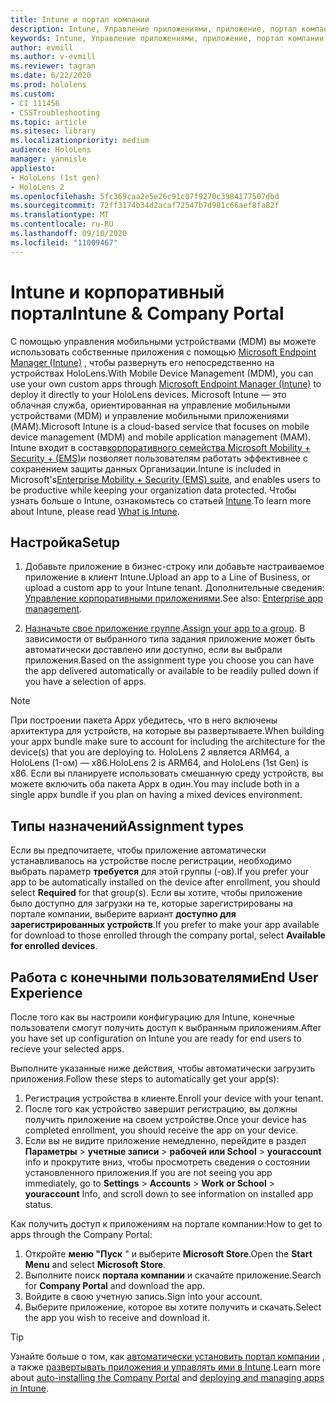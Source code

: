 ```yaml
---
title: Intune и портал компании
description: Intune, Управление приложениями, приложение, портал компании, портал
keywords: Intune, Управление приложениями, приложение, портал компании, портал, hololens
author: evmill
ms.author: v-evmill
ms.reviewer: tagran
ms.date: 6/22/2020
ms.prod: hololens
ms.custom:
- CI 111456
- CSSTroubleshooting
ms.topic: article
ms.sitesec: library
ms.localizationpriority: medium
audience: HoloLens
manager: yannisle
appliesto:
- HoloLens (1st gen)
- HoloLens 2
ms.openlocfilehash: 5fc369caa2e5e26c91c07f9270c3984177507dbd
ms.sourcegitcommit: 72ff3174b34d2acaf72547b7d981c66aef8fa82f
ms.translationtype: MT
ms.contentlocale: ru-RU
ms.lasthandoff: 09/10/2020
ms.locfileid: "11009467"
---
```

# <span data-ttu-id="19909-104">Intune и корпоративный портал</span><span class="sxs-lookup"><span data-stu-id="19909-104">Intune & Company Portal</span></span>

<span data-ttu-id="19909-105">С помощью управления мобильными устройствами (MDM) вы можете использовать собственные приложения с помощью [Microsoft Endpoint Manager (Intune)](https://docs.microsoft.com/intune/windows-holographic-for-business) , чтобы развернуть его непосредственно на устройствах HoloLens.</span><span class="sxs-lookup"><span data-stu-id="19909-105">With Mobile Device Management (MDM), you can use your own custom apps through [Microsoft Endpoint Manager (Intune)](https://docs.microsoft.com/intune/windows-holographic-for-business) to deploy it directly to your HoloLens devices.</span></span> <span data-ttu-id="19909-106">Microsoft Intune — это облачная служба, ориентированная на управление мобильными устройствами (MDM) и управление мобильными приложениями (MAM).</span><span class="sxs-lookup"><span data-stu-id="19909-106">Microsoft Intune is a cloud-based service that focuses on mobile device management (MDM) and mobile application management (MAM).</span></span> <span data-ttu-id="19909-107">Intune входит в состав[корпоративного семейства Microsoft Mobility + Security + (EMS)](https://www.microsoft.com/microsoft-365/enterprise-mobility-security)и позволяет пользователям работать эффективнее с сохранением защиты данных Организации.</span><span class="sxs-lookup"><span data-stu-id="19909-107">Intune is included in Microsoft's[Enterprise Mobility + Security (EMS) suite](https://www.microsoft.com/microsoft-365/enterprise-mobility-security), and enables users to be productive while keeping your organization data protected.</span></span> <span data-ttu-id="19909-108">Чтобы узнать больше о Intune, ознакомьтесь со статьей [Intune](https://docs.microsoft.com/mem/intune/fundamentals/what-is-intune).</span><span class="sxs-lookup"><span data-stu-id="19909-108">To learn more about Intune, please read [What is Intune](https://docs.microsoft.com/mem/intune/fundamentals/what-is-intune).</span></span>

## <span data-ttu-id="19909-109">Настройка</span><span class="sxs-lookup"><span data-stu-id="19909-109">Setup</span></span>

1. <span data-ttu-id="19909-110">Добавьте приложение в бизнес-строку или добавьте настраиваемое приложение в клиент Intune.</span><span class="sxs-lookup"><span data-stu-id="19909-110">Upload an app to a Line of Business, or upload a custom app to your Intune tenant.</span></span> <span data-ttu-id="19909-111">Дополнительные сведения: [Управление корпоративными приложениями](https://docs.microsoft.com/windows/client-management/mdm/enterprise-app-management).</span><span class="sxs-lookup"><span data-stu-id="19909-111">See also: [Enterprise app management](https://docs.microsoft.com/windows/client-management/mdm/enterprise-app-management).</span></span>

2. <span data-ttu-id="19909-112">[Назначьте свое приложение группе](https://docs.microsoft.com/mem/intune/apps/apps-deploy).</span><span class="sxs-lookup"><span data-stu-id="19909-112">[Assign your app to a group](https://docs.microsoft.com/mem/intune/apps/apps-deploy).</span></span> <span data-ttu-id="19909-113">В зависимости от выбранного типа задания приложение может быть автоматически доставлено или доступно, если вы выбрали приложения.</span><span class="sxs-lookup"><span data-stu-id="19909-113">Based on the assignment type you choose you can have the app delivered automatically or available to be readily pulled down if you have a selection of apps.</span></span> 

> [!NOTE] 
> <span data-ttu-id="19909-114">При построении пакета Appx убедитесь, что в него включены архитектура для устройств, на которые вы развертываете.</span><span class="sxs-lookup"><span data-stu-id="19909-114">When building your appx bundle make sure to account for including the architecture for the device(s) that you are deploying to.</span></span> <span data-ttu-id="19909-115">HoloLens 2 является ARM64, а HoloLens (1-ом) — x86.</span><span class="sxs-lookup"><span data-stu-id="19909-115">HoloLens 2 is ARM64, and HoloLens (1st Gen) is x86.</span></span> <span data-ttu-id="19909-116">Если вы планируете использовать смешанную среду устройств, вы можете включить оба пакета Appx в один.</span><span class="sxs-lookup"><span data-stu-id="19909-116">You may include both in a single appx bundle if you plan on having a mixed devices environment.</span></span>

## <span data-ttu-id="19909-117">Типы назначений</span><span class="sxs-lookup"><span data-stu-id="19909-117">Assignment types</span></span>

<span data-ttu-id="19909-118">Если вы предпочитаете, чтобы приложение автоматически устанавливалось на устройстве после регистрации, необходимо выбрать параметр **требуется** для этой группы (-ов).</span><span class="sxs-lookup"><span data-stu-id="19909-118">If you prefer your app to be automatically installed on the device after enrollment, you should select **Required** for that group(s).</span></span>
<span data-ttu-id="19909-119">Если вы хотите, чтобы приложение было доступно для загрузки на те, которые зарегистрированы на портале компании, выберите вариант **доступно для зарегистрированных устройств**.</span><span class="sxs-lookup"><span data-stu-id="19909-119">If you prefer to make your app available for download to those enrolled through the company portal, select **Available for enrolled devices**.</span></span>


## <span data-ttu-id="19909-120">Работа с конечными пользователями</span><span class="sxs-lookup"><span data-stu-id="19909-120">End User Experience</span></span>

<span data-ttu-id="19909-121">После того как вы настроили конфигурацию для Intune, конечные пользователи смогут получить доступ к выбранным приложениям.</span><span class="sxs-lookup"><span data-stu-id="19909-121">After you have set up configuration on Intune you are ready for end users to recieve your selected apps.</span></span>

<span data-ttu-id="19909-122">Выполните указанные ниже действия, чтобы автоматически загрузить приложения.</span><span class="sxs-lookup"><span data-stu-id="19909-122">Follow these steps to automatically get your app(s):</span></span>
1. <span data-ttu-id="19909-123">Регистрация устройства в клиенте.</span><span class="sxs-lookup"><span data-stu-id="19909-123">Enroll your device with your tenant.</span></span> 
2. <span data-ttu-id="19909-124">После того как устройство завершит регистрацию, вы должны получить приложение на своем устройстве.</span><span class="sxs-lookup"><span data-stu-id="19909-124">Once your device has completed enrollment, you should receive the app on your device.</span></span> 
3. <span data-ttu-id="19909-125">Если вы не видите приложение немедленно, перейдите в раздел **Параметры**  >  **учетные записи**  >  **рабочей или School**  >  **youraccount** info и прокрутите вниз, чтобы просмотреть сведения о состоянии установленного приложения.</span><span class="sxs-lookup"><span data-stu-id="19909-125">If you are not seeing you app immediately, go to **Settings** > **Accounts** > **Work or School** > **youraccount** Info, and scroll down to see information on installed app status.</span></span>

<span data-ttu-id="19909-126">Как получить доступ к приложениям на портале компании:</span><span class="sxs-lookup"><span data-stu-id="19909-126">How to get to apps through the Company Portal:</span></span>
1. <span data-ttu-id="19909-127">Откройте **меню "Пуск** " и выберите **Microsoft Store**.</span><span class="sxs-lookup"><span data-stu-id="19909-127">Open the **Start Menu** and select **Microsoft Store**.</span></span> 
2. <span data-ttu-id="19909-128">Выполните поиск **портала компании** и скачайте приложение.</span><span class="sxs-lookup"><span data-stu-id="19909-128">Search for **Company Portal** and download the app.</span></span>
3. <span data-ttu-id="19909-129">Войдите в свою учетную запись.</span><span class="sxs-lookup"><span data-stu-id="19909-129">Sign into your account.</span></span>
4. <span data-ttu-id="19909-130">Выберите приложение, которое вы хотите получить и скачать.</span><span class="sxs-lookup"><span data-stu-id="19909-130">Select the app you wish to receive and download it.</span></span>

> [!Tip]
> <span data-ttu-id="19909-131">Узнайте больше о том, как [автоматически установить портал компании](https://docs.microsoft.com/mem/intune/apps/company-portal-app) , а также [развертывать приложения и управлять ими в Intune](https://docs.microsoft.com/mem/intune/fundamentals/windows-holographic-for-business#deploy-and-manage-apps).</span><span class="sxs-lookup"><span data-stu-id="19909-131">Learn more about [auto-installing the Company Portal](https://docs.microsoft.com/mem/intune/apps/company-portal-app) and [deploying and managing apps in Intune](https://docs.microsoft.com/mem/intune/fundamentals/windows-holographic-for-business#deploy-and-manage-apps).</span></span>
